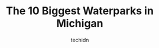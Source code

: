 ---
layout: ampstory
image: https://i0.wp.com/paketmu.com/wp-content/uploads/2023/06/avalanche-bay-indoor-waterpark-0-in-michigan-1686366244.jpeg?resize=640,853
author: techidn
featured: false
description: Explore the diverse Waterpark scene in Michigan, home to an incredible selection of 10 establishments catering to every taste. Whether youre in search of iconic favorites or undiscovered tr
title: The 10 Biggest Waterparks in Michigan
cover:
   title: The 10 Biggest Waterparks in Michigan
   subtitle: RICKPATE
   background: https://paketmu.com/wp-content/uploads/2023/06/avalanche-bay-indoor-waterpark-0-in-michigan-1686366244.jpeg

pages: 
 - layout: thirds
   top: <h1>#1 Michigans Adventure</h1>
   bottom: "<p>Pretty good time! Buy the fast pass! Buy your parking ticket online! Veteran discount is awesome! Few slides still closed most of the day. Obviously still short staffed. </p>"
   background: https://paketmu.com/wp-content/uploads/2023/06/avalanche-bay-indoor-waterpark-1-in-michigan-1686366244.jpeg
   backgroundblur: true
 - layout: thirds
   top: <h1>#2 Soaring Eagle Waterpark and Hotel</h1>
   bottom: "<p>WORST BED IN HISTORY. Ive never slept so bad in my life. We are a military family. Trained to sleep in several odd places including outside. But these beds are hard an</p>"
   background: https://paketmu.com/wp-content/uploads/2023/06/avalanche-bay-indoor-waterpark-2-in-michigan-1686366246.jpeg
   cta:
      link: https://paketmu.com/the-10-biggest-waterparks-in-michigan/
      text: The 10 Biggest Waterparks in Michigan
 - layout: thirds
   top: <h1>#3 Great Wolf Lodge Water Park | Traverse City</h1>
   bottom: "<p>Its definitely a fun place to take the family. Video game room, small blowing area (pins and balls are smaller than normal) putt putt, build a bear and of course the mai</p>"
   background: https://paketmu.com/wp-content/uploads/2023/06/avalanche-bay-indoor-waterpark-3-in-michigan-1686366247.jpeg
   cta:
      link: https://paketmu.com/the-10-biggest-waterparks-in-michigan/
      text: The 10 Biggest Waterparks in Michigan
 - layout: thirds
   top: <h1>#4 Zehnders Splash Village</h1>
   bottom: "<p>1365 S Main St, Frankenmuth, MI 48734, United States</p>"
   background: https://images.unsplash.com/photo-1524169358666-79f22534bc6e?ixlib=rb-4.0.3&ixid=MnwxMjA3fDB8MHxwaG90by1wYWdlfHx8fGVufDB8fHx8&auto=format&fit=crop&w=640&h=853&q=80
   cta:
      link: https://paketmu.com/the-10-biggest-waterparks-in-michigan/
      text: The 10 Biggest Waterparks in Michigan
 - layout: thirds
   top: <h1>#5 Splash Universe</h1>
   bottom: "<p>100 Whitetail Dr, Dundee, MI 48131, United States</p>"
   background: https://images.unsplash.com/photo-1489694553447-4c9339da310d?ixlib=rb-4.0.3&ixid=MnwxMjA3fDB8MHxwaG90by1wYWdlfHx8fGVufDB8fHx8&auto=format&fit=crop&w=640&h=853&q=80
   cta:
      link: https://paketmu.com/the-10-biggest-waterparks-in-michigan/
      text: The 10 Biggest Waterparks in Michigan
 - layout: thirds
   top: <h1>#6 Avalanche Bay Indoor Waterpark</h1>
   bottom: "<p>1 Boyne Mountain Rd, Boyne Falls, MI 49713, United States</p>"
   background: https://images.unsplash.com/photo-1574169208507-84376144848b?ixlib=rb-4.0.3&ixid=MnwxMjA3fDB8MHxwaG90by1wYWdlfHx8fGVufDB8fHx8&auto=format&fit=crop&w=640&h=853&q=80
   cta:
      link: https://paketmu.com/the-10-biggest-waterparks-in-michigan/
      text: The 10 Biggest Waterparks in Michigan
 - layout: thirds
   top: <h1>#7 Red Oaks Waterpark</h1>
   bottom: "<p>1455 E Thirteen Mile Rd, Madison Heights, MI 48071, United States</p>"
   background: https://plus.unsplash.com/premium_photo-1664640458616-3c74f8cb4589?ixlib=rb-4.0.3&ixid=MnwxMjA3fDB8MHxwaG90by1wYWdlfHx8fGVufDB8fHx8&auto=format&fit=crop&w=640&h=853&q=80
   cta:
      link: https://paketmu.com/the-10-biggest-waterparks-in-michigan/
      text: The 10 Biggest Waterparks in Michigan
 - layout: thirds
   middle: Continue reading...
   background: https://images.unsplash.com/photo-1567360425618-1594206637d2?ixlib=rb-4.0.3&ixid=MnwxMjA3fDB8MHxwaG90by1wYWdlfHx8fGVufDB8fHx8&auto=format&fit=crop&w=640&h=853&q=80
   cta:
      link: https://paketmu.com/the-10-biggest-waterparks-in-michigan/
      text: The 10 Biggest Waterparks in Michigan
      
---
